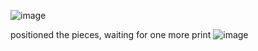 ![image](https://github.com/user-attachments/assets/acd922dd-8e63-48af-bd6c-f1cfb4be566f)

positioned the pieces, waiting for one more print
![image](https://github.com/user-attachments/assets/fcac051d-c1e2-4082-b055-4f32c470b08a)
